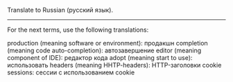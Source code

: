 Translate to Russian (русский язык).

---

For the next terms, use the following translations:

production (meaning software or environment): продакшн
completion (meaning code auto-completion): автозавершение
editor (meaning component of IDE): редактор кода
adopt (meaning start to use): использовать
headers (meaning HHTP-headers): HTTP-заголовки
cookie sessions: сессии с использованием cookie

